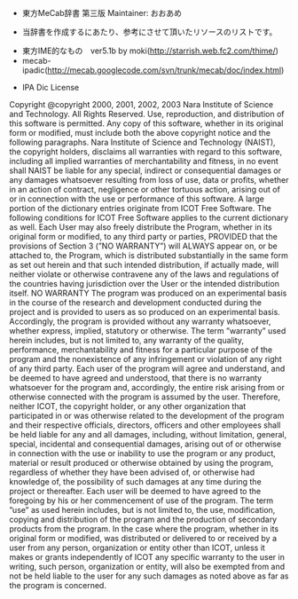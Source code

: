 * 東方MeCab辞書 第三版
Maintainer: おおあめ

* 当辞書を作成するにあたり、参考にさせて頂いたリソースのリストです。  
- 東方IME的なもの　ver5.1b by moki(http://starrish.web.fc2.com/thime/)
- mecab-ipadic(http://mecab.googlecode.com/svn/trunk/mecab/doc/index.html)

* IPA Dic License

Copyright @copyright 2000, 2001, 2002, 2003 Nara Institute of Science and Technology.
All Rights Reserved.
Use, reproduction, and distribution of this software is permitted. Any copy of this software, whether in
its original form or modified, must include both the above copyright notice and the following paragraphs.
Nara Institute of Science and Technology (NAIST), the copyright holders, disclaims all warranties with
regard to this software, including all implied warranties of merchantability and fitness, in no event shall
NAIST be liable for any special, indirect or consequential damages or any damages whatsoever resulting
from loss of use, data or profits, whether in an action of contract, negligence or other tortuous action, arising
out of or in connection with the use or performance of this software.
A large portion of the dictionary entries originate from ICOT Free Software. The following conditions for
ICOT Free Software applies to the current dictionary as well.
Each User may also freely distribute the Program, whether in its original form or modified, to any third
party or parties, PROVIDED that the provisions of Section 3 (”NO WARRANTY”) will ALWAYS appear
on, or be attached to, the Program, which is distributed substantially in the same form as set out herein
and that such intended distribution, if actually made, will neither violate or otherwise contravene any of the
laws and regulations of the countries having jurisdiction over the User or the intended distribution itself.
NO WARRANTY
The program was produced on an experimental basis in the course of the research and development
conducted during the project and is provided to users as so produced on an experimental basis. Accordingly,
the program is provided without any warranty whatsoever, whether express, implied, statutory or otherwise.
The term ”warranty” used herein includes, but is not limited to, any warranty of the quality, performance,
merchantability and fitness for a particular purpose of the program and the nonexistence of any infringement
or violation of any right of any third party.
Each user of the program will agree and understand, and be deemed to have agreed and understood, that
there is no warranty whatsoever for the program and, accordingly, the entire risk arising from or otherwise
connected with the program is assumed by the user.
Therefore, neither ICOT, the copyright holder, or any other organization that participated in or was
otherwise related to the development of the program and their respective officials, directors, officers and
other employees shall be held liable for any and all damages, including, without limitation, general, special,
incidental and consequential damages, arising out of or otherwise in connection with the use or inability to
use the program or any product, material or result produced or otherwise obtained by using the program,
regardless of whether they have been advised of, or otherwise had knowledge of, the possibility of such
damages at any time during the project or thereafter. Each user will be deemed to have agreed to the
foregoing by his or her commencement of use of the program. The term ”use” as used herein includes,
but is not limited to, the use, modification, copying and distribution of the program and the production of
secondary products from the program.
In the case where the program, whether in its original form or modified, was distributed or delivered to
or received by a user from any person, organization or entity other than ICOT, unless it makes or grants
independently of ICOT any specific warranty to the user in writing, such person, organization or entity, will
also be exempted from and not be held liable to the user for any such damages as noted above as far as the
program is concerned.
